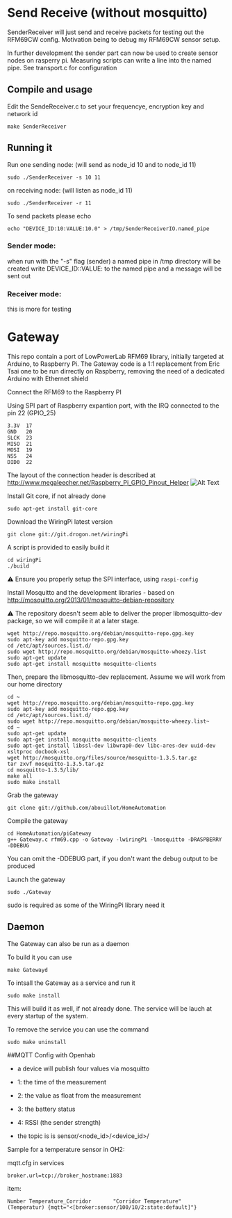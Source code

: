 # Send Receive (without mosquitto)

SenderReceiver will just send and receive packets for testing out the RFM69CW config. Motivation being to debug my RFM69CW sensor setup.

In further development the sender part can now be used to create sensor nodes on rasperry pi. Measuring scripts can write a line into the named pipe. See transport.c for configuration

## Compile and usage

Edit the SendeReceiver.c to set your frequencye, encryption key and network id

```
make SenderReceiver
```

## Running it

Run one sending node: (will send as node_id 10 and to node_id 11)
```
sudo ./SenderReceiver -s 10 11
```

on receiving node: (will listen as node_id 11)
```
sudo ./SenderReceiver -r 11
```

To send packets please echo 
```
echo "DEVICE_ID:10:VALUE:10.0" > /tmp/SenderReceiverIO.named_pipe
```


### Sender mode:
  
when run with the "-s" flag (sender) a named pipe in /tmp directory will be created
write DEVICE_ID:<int>:VALUE:<float>  to the named pipe and a message will be sent out

### Receiver mode:

this is more for testing
 

# Gateway


This repo contain a port of LowPowerLab RFM69 library, initially targeted at Arduino, to Raspberry Pi.
The Gateway code is a 1:1 replacement from Eric Tsai one to be run dirrectly on Raspberry, removing the need of a dedicated Arduino with Ethernet shield

Connect the RFM69 to the Raspberry PI

Using SPI part of Raspberry expantion port, with the IRQ connected to the pin 22 (GPIO_25)

```
3.3V  17
GND   20
SLCK  23
MISO  21
MOSI  19
NSS   24
DID0  22
```

The layout of the connection header is described at http://www.megaleecher.net/Raspberry_Pi_GPIO_Pinout_Helper
![Alt Text](http://www.megaleecher.net/sites/default/files/images/raspberry-pi-rev2-gpio-pinout.jpg "Raspberry Pinout")

Install Git core, if not already done
```
sudo apt-get install git-core
```
Download the WiringPi latest version
```
git clone git://git.drogon.net/wiringPi
```
A script is provided to easily build it
```
cd wiringPi
./build
```
:warning: Ensure you properly setup the SPI interface, using `raspi-config`


Install Mosquitto and the development libraries - based on http://mosquitto.org/2013/01/mosquitto-debian-repository

:warning: The repository doesn't seem able to deliver the proper libmosquitto-dev package, so we will compile it at a later stage.
```
wget http://repo.mosquitto.org/debian/mosquitto-repo.gpg.key
sudo apt-key add mosquitto-repo.gpg.key
cd /etc/apt/sources.list.d/
sudo wget http://repo.mosquitto.org/debian/mosquitto-wheezy.list
sudo apt-get update
sudo apt-get install mosquitto mosquitto-clients
```

Then, prepare the libmosquitto-dev replacement. Assume we will work from our home directory
```
cd ~
wget http://repo.mosquitto.org/debian/mosquitto-repo.gpg.key
sudo apt-key add mosquitto-repo.gpg.key
cd /etc/apt/sources.list.d/
sudo wget http://repo.mosquitto.org/debian/mosquitto-wheezy.list~
cd ~
sudo apt-get update
sudo apt-get install mosquitto mosquitto-clients
sudo apt-get install libssl-dev libwrap0-dev libc-ares-dev uuid-dev xsltproc docbook-xsl
wget http://mosquitto.org/files/source/mosquitto-1.3.5.tar.gz
tar zxvf mosquitto-1.3.5.tar.gz
cd mosquitto-1.3.5/lib/
make all
sudo make install
```

Grab the gateway
```
git clone git://github.com/abouillot/HomeAutomation
```
Compile the gateway
```
cd HomeAutomation/piGateway
g++ Gateway.c rfm69.cpp -o Gateway -lwiringPi -lmosquitto -DRASPBERRY -DDEBUG
```

You can omit the -DDEBUG part, if you don't want the debug output to be produced

Launch the gateway
```
sudo ./Gateway
```
sudo is required as some of the WiringPi library need it


## Daemon
The Gateway can also be run as a daemon

To build it you can use 
```
make Gatewayd
```

To intsall the Gateway as a service and run it
```
sudo make install
```
This will build it as well, if not already done. The service will be lauch at every startup of the system.

To remove the service you can use the command
```
sudo make uninstall
```

##MQTT Config with Openhab

* a device will publish four values via mosquitto 
 * 1: the time of the measurement 
 * 2: the value as float from the measurement 
 * 3: the battery status 
 * 4: RSSI (the sender strength)
 
* the topic is is sensor/<node_id>/<device_id>/<value number>

Sample for a temperature sensor in OH2:

mqtt.cfg in services
```
broker.url=tcp://broker_hostname:1883
```

item:
```
Number Temperature_Corridor       "Corridor Temperature"    (Temperatur) {mqtt="<[broker:sensor/100/10/2:state:default]"}
```


